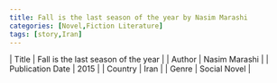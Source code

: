 ```yaml
---
title: Fall is the last season of the year by Nasim Marashi
categories: [Novel,Fiction Literature]
tags: [story,Iran]
---
```

        
| Title | Fall is the last season of the year  |
| Author |  Nasim Marashi  |
| Publication Date | 2015   |
| Country | Iran |
| Genre | Social Novel  |
        